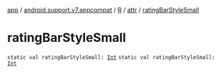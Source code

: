 [app](../../../index.md) / [android.support.v7.appcompat](../../index.md) / [R](../index.md) / [attr](index.md) / [ratingBarStyleSmall](./rating-bar-style-small.md)

# ratingBarStyleSmall

`static val ratingBarStyleSmall: `[`Int`](https://kotlinlang.org/api/latest/jvm/stdlib/kotlin/-int/index.html)
`static val ratingBarStyleSmall: `[`Int`](https://kotlinlang.org/api/latest/jvm/stdlib/kotlin/-int/index.html)